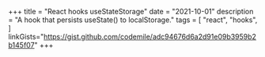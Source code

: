 +++
title = "React hooks useStateStorage"
date = "2021-10-01"
description = "A hook that persists useState() to localStorage."
tags = [
    "react",
    "hooks",
]
linkGists="https://gist.github.com/codemile/adc94676d6a2d91e09b3959b2b145f07"
+++
